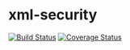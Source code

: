xml-security
===========================
[![Build Status](https://travis-ci.org/simplesamlphp/xml-security.svg?branch=master)](https://travis-ci.org/simplesamlphp/xml-security)
[![Coverage Status](https://codecov.io/gh/simplesamlphp/xml-security/branch/master/graph/badge.svg)](https://codecov.io/gh/simplesamlphp/xml-security)
